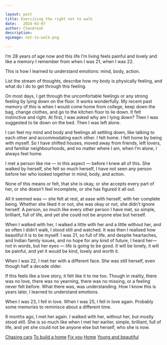 ```yaml
---

layout: post
title: Exercising the right not to walk
date:	2024-03-07
author:	Chandresh
description:
ogimage: not-to-walk.png

---
```


I’m 28 years of age now and this life I’m living feels painful and lovely and like a memory I remember from when I was 21, when I was 22.

This is how I learned to understand emotions: mind, body, action.

List the stream of thoughts, describe how my body is physically feeling, and what do I do to get through this feeling.

On most days, I get through the uncomfortable feelings or any strong feeling by lying down on the floor. It works wonderfully. My recent past memory of this is when I would come home from college, keep down the bag, change clothes, and go to the kitchen floor to lie down. It felt instinctive and right. At first, I was asked why am I lying down? Then I was suggested to lie down on the bed. Then I was left alone.

I can feel my mind and body and feelings all settling down, like talking to each other and accommodating each other. I felt home. I felt home by being with myself. So I have shifted houses, moved away from friends, left lovers, and familiar neighbourhoods, and no matter where I am, when I’m alone, I always feel home.

I met a person like me — in this aspect — before I knew all of this. She walked by herself, she felt so much herself, I have not seen any person before her who looked together in mind, body, and action.

None of this means or felt, that she is okay, or she accepts every part of her, or she doesn’t feel incomplete, or she has figured it all out.

All it seemed was — she felt at rest, at ease with herself, with her complete being. Whether she liked it or not, she was okay or not, she didn’t ignore herself. A person, so much like every other person I have met, so simple, brilliant, full of life, and yet she could not be anyone else but herself.

When I walked with her, I walked a little with her and a little without her, and so often I didn’t walk, I stood still and watched. It was then I realised how beautiful it is to be myself. I was 21, so full of life, and despite heartaches, and Indian family issues, and no hope for any kind of future, I heard her— not in words, but her eyes — life is going to be good. It will be lonely, it will be painful, and yet it would be kind, lovely and worth it.

When I was 22, I met her with a different face. She was still herself, even though half a decade older.

If this feels like a love story, it felt like it to me too. Though in reality, there was no love, there was no yearning, there was no missing, or a feeling never felt before. What there was, was understanding. How I know this is years later, I learned to understand emotions.

When I was 23, I fell in love. When I was 25, I fell in love again. Probably some memories to reminisce about a different time.

6 months ago, I met her again. I walked with her, without her, but mostly stood still. She is so much like when I met her earlier, simple, brilliant, full of life, and yet she could not be anyone else but herself, who she is now.

[Chasing cars](https://open.spotify.com/track/5hnyJvgoWiQUYZttV4wXy6)
[To build a home](https://open.spotify.com/track/0TKSorDYf2hKGHgarbQ0sK)
[Fix you](https://open.spotify.com/track/7LVHVU3tWfcxj5aiPFEW4Q)
[Home](https://open.spotify.com/track/10ViidwjGLCfVtGPfdcszR)
[Young and beautiful](https://open.spotify.com/track/2nMeu6UenVvwUktBCpLMK9)
